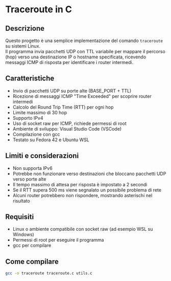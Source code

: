 # Traceroute in C

## Descrizione
Questo progetto è una semplice implementazione del comando `traceroute` su sistemi Linux.  
Il programma invia pacchetti UDP con TTL variabile per mappare il percorso (hop) verso una destinazione IP o hostname specificata, ricevendo messaggi ICMP di risposta per identificare i router intermedi.  

## Caratteristiche
- Invio di pacchetti UDP su porte alte (BASE_PORT + TTL)
- Ricezione di messaggi ICMP "Time Exceeded" per scoprire router intermedi
- Calcolo del Round Trip Time (RTT) per ogni hop
- Limite massimo di 30 hop
- Supporto IPv4
- Uso di socket raw per ICMP, richiede permessi di root
- Ambiente di sviluppo: Visual Studio Code (VSCode)
- Compilazione con gcc
- Testato su Fedora 42 e Ubuntu WSL

## Limiti e considerazioni
- Non supporta IPv6
- Potrebbe non funzionare verso destinazioni che bloccano pacchetti UDP verso porte alte
- Il tempo massimo di attesa per risposta è impostato a 2 secondi
- Se il RTT supera 500 ms viene segnalato un possibile problema di rete
- Alcuni router potrebbero non rispondere, mostrando asterischi nel risultato

## Requisiti
- Linux o ambiente compatibile con socket raw (ad esempio WSL su Windows)
- Permessi di root per eseguire il programma
- gcc per compilare

## Come compilare
```bash
gcc -o traceroute traceroute.c utils.c
